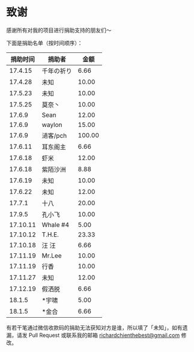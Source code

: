 # 致谢

感谢所有对我的项目进行捐助支持的朋友们～

下面是捐助名单（按时间顺序）：

| 捐助时间 | 捐助者 | 金额 |
| ------- | ------ | ---- |
| 17.4.15 | 千年の祈り | 6.66 |
| 17.4.28 | 未知 | 10.00 |
| 17.5.23 | 未知 | 10.00 |
| 17.5.25 | 莫奈丶 | 10.00 |
| 17.6.9 | Sean | 12.00 |
| 17.6.9 | waylon | 15.00 |
| 17.6.9 | 濄客/pch | 100.00 |
| 17.6.11 | 耳东阁主 | 6.66 |
| 17.6.18 | 虾米 | 12.00 |
| 17.6.18 | 紫陌沙洲 | 8.88 |
| 17.6.19 | 未知 | 10.00 |
| 17.6.22 | 未知 | 12.00 |
| 17.7.1 | 十八 | 20.00 |
| 17.9.5 | 孔小飞 | 10.00 |
| 17.10.11 | Whale \#4 | 5.00 |
| 17.10.12 | T.H.E. | 23.33 |
| 17.10.18 | 汪 汪 | 6.66 |
| 17.11.19 | Mr.Lee | 10.00 |
| 17.11.19 | 行香 | 10.00 |
| 17.11.27 | 未知 | 12.00 |
| 17.12.19 | 假洒脱 | 6.66 |
| 18.1.5 | \*宇啸 | 5.00 |
| 18.1.5 | \*金合 | 6.66 |

有若干笔通过微信收款码的捐助无法获知对方是谁，所以填了「未知」，如有遗漏，请发 Pull Request 或联系我的邮箱 richardchienthebest@gmail.com 修改。

